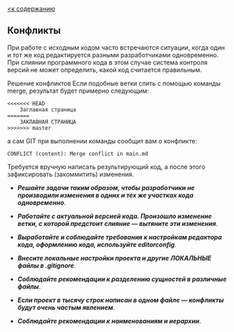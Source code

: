 [<к содержанию](./readme.md)

## Конфликты

При работе с исходным кодом часто встречаются ситуации, когда один и тот же код редактируется разными разработчиками одновременно. При слиянии программного кода в этом случае система контроля версий не может определить, какой код считается правильным.


Решение конфликтов
Если подобные ветки слить с помощью команды merge, результат будет примерно следующим:

```bash=
<<<<<<< HEAD
    Заглавная страница
=======
    ЗАКЛАВНАЯ СТРАНИЦА
>>>>>>> master
```

а сам GIT при выполнении команды сообщит вам о конфликте:
```bash=
CONFLICT (content): Merge conflict in main.md
```


Требуется вручную написать результирующий код, а после этого зафиксировать (закоммитить) изменения. 

- ***Решайте задачи таким образом, чтобы разработчики не производили изменения в одних и тех же участках кода одновременно***. 

- ***Работайте с актуальной версией кода. Произошло изменение ветки, с которой предстоит слияние — вытяните эти изменения***.

- ***Выработайте и соблюдайте требования к настройкам редактора кода, оформлению кода, используйте editorconfig***.

- ***Внесите локальные настройки проекта и другие ЛОКАЛЬНЫЕ файлы в .gitignore***.

- ***Соблюдайте рекомендации к разделению сущностей в различные файлы***.

- ***Если проект в тысячу строк написан в одном файле — конфликты будут очень частым явлением***.

- ***Соблюдайте рекомендации к наименованиям и иерархии***.

